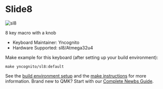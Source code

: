# Slide8

![sl8](https://i.imgur.com/UxANjLA.jpg)

8 key macro with a knob
* Keyboard Maintainer: Yncognito
* Hardware Supported: sl8/Atmega32u4

Make example for this keyboard (after setting up your build environment):

    make yncognito/sl8:default

See the [build environment setup](https://docs.qmk.fm/#/getting_started_build_tools) and the [make instructions](https://docs.qmk.fm/#/getting_started_make_guide) for more information. Brand new to QMK? Start with our [Complete Newbs Guide](https://docs.qmk.fm/#/newbs).
